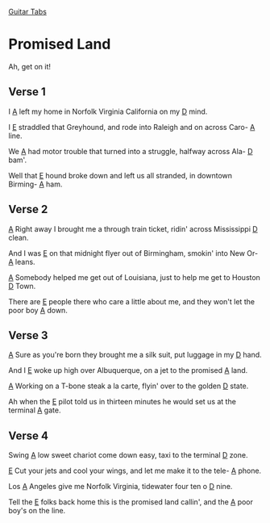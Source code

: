 [Guitar Tabs](index.md)

# Promised Land

Ah, get on it!

## Verse 1

I [A] left my home in Norfolk Virginia California on my [D] mind.

I [E] straddled that Greyhound, and rode into Raleigh and on across Caro- [A] line.

We [A] had motor trouble that turned into a struggle, halfway across Ala- [D] bam'.

Well that [E] hound broke down and left us all stranded, in downtown Birming- [A] ham.

## Verse 2

[A] Right away I brought me a through train ticket, ridin' across Mississippi [D] clean.

And I was [E] on that midnight flyer out of Birmingham, smokin' into New Or- [A] leans.

[A]  Somebody helped me get out of Louisiana, just to help me get to Houston [D] Town.

There are [E] people there who care a little about me, and they won't let the poor boy [A] down.

## Verse 3

[A] Sure as you're born they brought me a silk suit, put luggage in my [D] hand.

And I [E] woke up high over Albuquerque, on a jet to the promised [A] land.

[A] Working on a T-bone steak a la carte, flyin' over to the golden [D] state.

Ah when the [E] pilot told us in thirteen minutes he would set us at the terminal [A] gate.

## Verse 4

Swing [A] low sweet chariot come down easy, taxi to the terminal [D] zone.

[E] Cut your jets and cool your wings, and let me make it to the tele- [A] phone.

Los [A] Angeles give me Norfolk Virginia, tidewater four ten o [D] nine.

Tell the [E] folks back home this is the promised land callin', and the [A] poor boy's on the line.







[A]: https://www.chordbank.com/chords/a-major/  "A major"
[Am]: https://www.chordbank.com/chords/a-minor/  "A minor"
[B]: https://www.chordbank.com/chords/b-major/  "B major"
[Bm]: https://www.chordbank.com/chords/b-minor/  "B minor"
[C]: https://www.chordbank.com/chords/c-major/  "C major"
[C6]: https://www.chordbank.com/chords/c-major/  "C major"
[D]: https://www.chordbank.com/chords/d-major/  "D major"
[Dm]: https://www.chordbank.com/chords/d-minor/  "D minor"
[E]: https://www.chordbank.com/chords/e-major/  "E major"
[E7]: https://www.chordbank.com/chords/e-major/  "E7"
[Esus4]: https://www.chordbank.com/chords/e-major/  "Esus4"
[E7sus4]: https://www.chordbank.com/chords/e-major/  "E7sus4"
[F]: https://www.chordbank.com/chords/f-major/  "F major"
[F#]: https://www.chordbank.com/chords/f-sharp-major/  "F# major"
[F#m]: https://www.chordbank.com/chords/f-sharp-minor/  "F# minor"
[G]: https://www.chordbank.com/chords/g-major/  "G major"